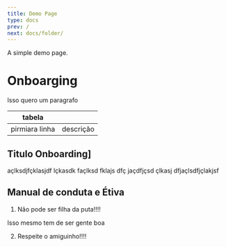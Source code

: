 ```yaml
---
title: Demo Page
type: docs
prev: /
next: docs/folder/
---
```


A simple demo page.


Onboarging
==========

Isso quero um paragrafo

| tabela         |             |
|----------------|-------------|
| pirmiara linha | descrição   |


## Titulo Onboarding]

açlksdjfçklasjdf lçkasdk façlksd fklajs dfç jaçdfjçsd
çlkasj dfjaçlsdfjçlakjsf

## Manual de conduta e Étiva

01. Não pode ser filha da puta!!!!

Isso mesmo tem de ser gente boa


02. Respeite o amiguinho!!!!

